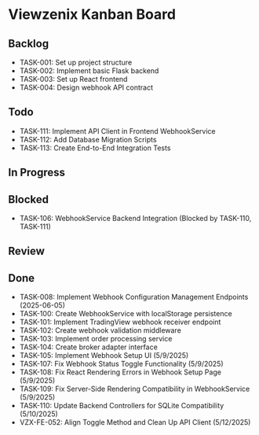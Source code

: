 # Viewzenix Kanban Board

## Backlog
- TASK-001: Set up project structure
- TASK-002: Implement basic Flask backend
- TASK-003: Set up React frontend
- TASK-004: Design webhook API contract

## Todo
- TASK-111: Implement API Client in Frontend WebhookService
- TASK-112: Add Database Migration Scripts
- TASK-113: Create End-to-End Integration Tests

## In Progress

## Blocked
- TASK-106: WebhookService Backend Integration (Blocked by TASK-110, TASK-111)

## Review

## Done
- TASK-008: Implement Webhook Configuration Management Endpoints (2025-06-05)
- TASK-100: Create WebhookService with localStorage persistence
- TASK-101: Implement TradingView webhook receiver endpoint
- TASK-102: Create webhook validation middleware
- TASK-103: Implement order processing service
- TASK-104: Create broker adapter interface
- TASK-105: Implement Webhook Setup UI (5/9/2025)
- TASK-107: Fix Webhook Status Toggle Functionality (5/9/2025)
- TASK-108: Fix React Rendering Errors in Webhook Setup Page (5/9/2025)
- TASK-109: Fix Server-Side Rendering Compatibility in WebhookService (5/9/2025)
- TASK-110: Update Backend Controllers for SQLite Compatibility (5/10/2025)
- VZX-FE-052: Align Toggle Method and Clean Up API Client (5/12/2025)